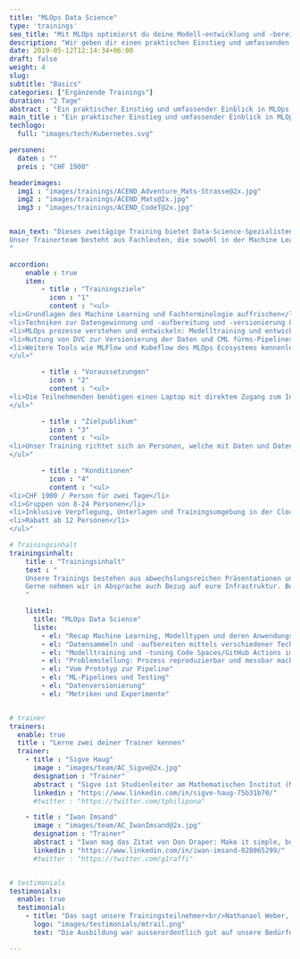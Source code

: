 ```yaml
---
title: "MLOps Data Science"
type: 'trainings'
seo_title: "Mit MLOps optimierst du deine Modell-entwicklung und -bereitstellung deiner Daten."
description: "Wir geben dir einen praktischen Einstieg und umfassenden Einblick in MLOps."
date: 2019-05-12T12:14:34+06:00
draft: false
weight: 4
slug:
subtitle: "Basics"
categories: ["Ergänzende Trainings"]
duration: "2 Tage"
abstract : "Ein praktischer Einstieg und umfassender Einblick in MLOps."
main_title : "Ein praktischer Einstieg und umfassender Einblick in MLOps."
techlogo:  
  full: "images/tech/Kubernetes.svg"

personen:
  daten : ""
  preis : "CHF 1900"

headerimages:
  img1 : "images/trainings/ACEND_Adventure_Mats-Strasse@2x.jpg"
  img2 : "images/trainings/ACEND_Mats@2x.jpg"
  img3 : "images/trainings/ACEND_CodeT@2x.jpg"


main_text: "Dieses zweitägige Training bietet Data-Science-Spezialisten eine praxisorientierte Einführung in MLOps, das durch Automatisierung und Standardisierung den gesamten Machine-Learning-Lebenszyklus optimiert. Mit Fokus auf Code- und Datenversionierung sowie Modellparameterüberwachung sorgt es für konsistente und reproduzierbare Ergebnisse. Continuous Integration und Continuous Deployment (CI/CD) beschleunigen die Markteinführung neuerms-Lösungen und verbessern die Effizienz des Entwicklungsprozesses.\n\n
Unser Trainerteam besteht aus Fachleuten, die sowohl in der Machine Learning-Forschung tätig sind als auch über umfangreiche Erfahrung in der praktischen Implementierung von Datenmodellen in Unternehmen verfügen.
"

accordion:
    enable : true
    item:
        - title : "Trainingsziele"
          icon : "1"
          content : "<ul>
<li>Grundlagen des Machine Learning und Fachterminologie auffrischen</li>
<li>Techniken zur Datengewinnung und -aufbereitung und -versionierung kennenlernen</li>
<li>MLOps prozesse verstehen und entwickeln: Modelltraining und entwicklung mittels Pipelines</li>
<li>Nutzung von DVC zur Versionierung der Daten und CML fürms-Pipelines</li>
<li>Weitere Tools wie MLFlow und Kubeflow des MLOps Ecosystems kennenlernen</li>
</ul>"

        - title : "Voraussetzungen"
          icon : "2"
          content : "<ul>
<li>Die Teilnehmenden benötigen einen Laptop mit direktem Zugang zum Internet</li>
</ul>"

        - title : "Zielpublikum"
          icon : "3"
          content : "<ul>
<li>Unser Training richtet sich an Personen, welche mit Daten und Datenmodellen arbeiten und bereits Vorkenntnisse im Bereich Data Science besitzen und Techniken und Prozesse erlernen wollen, aus diesen Daten und Modellen Services bereitzustellen und pflegen.</li>
</ul>"

        - title : "Konditionen"
          icon : "4"
          content : "<ul>
<li>CHF 1900 / Person für zwei Tage</li>
<li>Gruppen von 8-24 Personen</li>
<li>Inklusive Verpflegung, Unterlagen und Trainingsumgebung in der Cloud</li>
<li>Rabatt ab 12 Personen</li>
</ul>"

# Trainingsinhalt
trainingsinhalt:
    title : "Trainingsinhalt"
    text : "
    Unsere Trainings bestehen aus abwechslungsreichen Präsentationen und hands-on Labs, um deren Inhalt auf spannende Art und Weise zu übermitteln.
    Gerne nehmen wir in Absprache auch Bezug auf eure Infrastruktur. Bei Bedarf für weitere Inhalte können wir auf euren Wunsch hin Anpassungen vornehmen.
    "

    liste1:
      title: "MLOps Data Science"
      liste:
        - el: "Recap Machine Learning, Modelltypen und deren Anwendungsbereiche"
        - el: "Datensammeln und -aufbereiten mittels verschiedener Technikenn"
        - el: "Modelltraining und -tuning Code Spaces/GitHub Actions im Free Tier"
        - el: "Problemstellung: Prozess reproduzierbar und messbar machen"
        - el: "Vom Prototyp zur Pipeline"
        - el: "ML-Pipelines und Testing"
        - el: "Datenversionierung"
        - el: "Metriken und Experimente"


# trainer
trainers:
  enable: true
  title : "Lerne zwei deiner Trainer kennen"
  trainer:
    - title : "Sigve Haug"
      image : "images/team/AC_Sigve@2x.jpg"
      designation : "Trainer"
      abstract : "Sigve ist Studienleiter am Mathematischen Institut (MAI) der Uni Bern."
      linkedin : "https://www.linkedin.com/in/sigve-haug-75b31b70/"
      #twitter : "https://twitter.com/tphilipona"

    - title : "Iwan Imsand"
      image : "images/team/AC_IwanImsand@2x.jpg"
      designation : "Trainer"
      abstract : "Iwan mag das Zitat von Don Draper: Make it simple, but significant."
      linkedin : "https://www.linkedin.com/in/iwan-imsand-028065299/"
      #twitter : "https://twitter.com/g1raffi"


# testimonials
testimonials:
  enable: true
  testimonial:
    - title: "Das sagt unsere Trainingsteilnehmer<br/>Nathanael Weber, Bern"
      logo: "images/testimonials/mtrail.png"
      text: "Die Ausbildung war ausserordentlich gut auf unsere Bedürfnisse zugeschnitten. Die praktischen Übungen waren gerade genug schwierig, dass sich noch weitere Fragen zu Helm ergeben haben und vom Referent kompetent beantwortet wurden. Herzlichen Dank acend für diese Erfahrung!"

---
```

